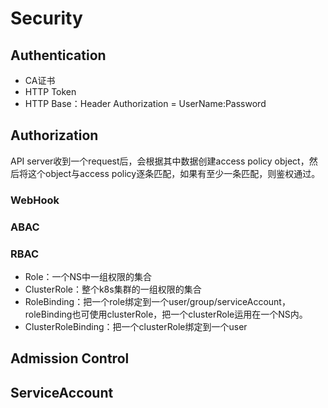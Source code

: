 # Security
## Authentication
- CA证书
- HTTP Token
- HTTP Base：Header Authorization = UserName:Password


## Authorization
API server收到一个request后，会根据其中数据创建access policy object，然后将这个object与access policy逐条匹配，如果有至少一条匹配，则鉴权通过。


### WebHook


### ABAC


### RBAC
- Role：一个NS中一组权限的集合
- ClusterRole：整个k8s集群的一组权限的集合
- RoleBinding：把一个role绑定到一个user/group/serviceAccount，roleBinding也可使用clusterRole，把一个clusterRole运用在一个NS内。
- ClusterRoleBinding：把一个clusterRole绑定到一个user


## Admission Control


## ServiceAccount
